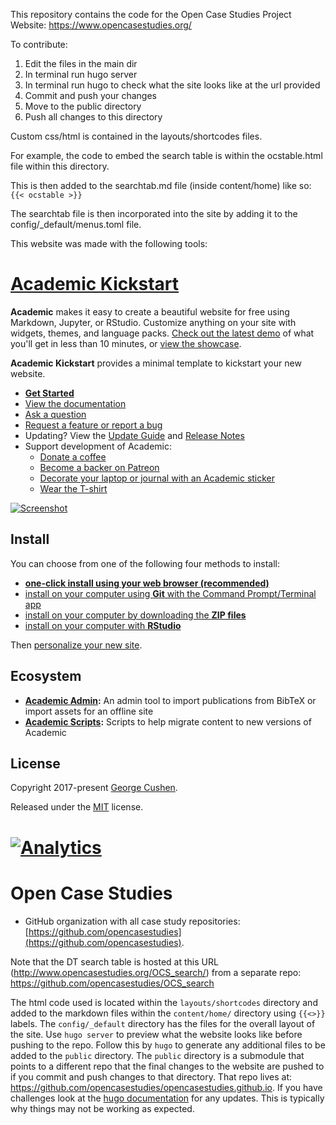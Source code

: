 This repository contains the code for the Open Case Studies Project Website: https://www.opencasestudies.org/ 

To contribute:
1) Edit the files in the main dir
2) In terminal run hugo server
3) In terminal run hugo to check what the site looks like at the url provided
4) Commit and push your changes
5) Move to the public directory
6) Push all changes to this directory

Custom css/html is contained in the layouts/shortcodes files.

For example, the code to embed the search table is within the ocstable.html file within this directory. 

This is then added to the searchtab.md file (inside content/home) like so:
` {{< ocstable >}}`

The searchtab file is then incorporated into the site by adding it to the config/_default/menus.toml file.

This website was made with the following tools:

# [Academic Kickstart](https://sourcethemes.com/academic/)

**Academic** makes it easy to create a beautiful website for free using Markdown, Jupyter, or RStudio. Customize anything on your site with widgets, themes, and language packs. [Check out the latest demo](https://academic-demo.netlify.com/) of what you'll get in less than 10 minutes, or [view the showcase](https://sourcethemes.com/academic/#expo).

**Academic Kickstart** provides a minimal template to kickstart your new website.

- [**Get Started**](#install)
- [View the documentation](https://sourcethemes.com/academic/docs/)
- [Ask a question](http://discuss.gohugo.io/)
- [Request a feature or report a bug](https://github.com/gcushen/hugo-academic/issues)
- Updating? View the [Update Guide](https://sourcethemes.com/academic/docs/update/) and [Release Notes](https://sourcethemes.com/academic/updates/)
- Support development of Academic:
  - [Donate a coffee](https://paypal.me/cushen)
  - [Become a backer on Patreon](https://www.patreon.com/cushen)
  - [Decorate your laptop or journal with an Academic sticker](https://www.redbubble.com/people/neutreno/works/34387919-academic)
  - [Wear the T-shirt](https://academic.threadless.com/)

[![Screenshot](https://raw.githubusercontent.com/gcushen/hugo-academic/master/academic.png)](https://github.com/gcushen/hugo-academic/)

## Install

You can choose from one of the following four methods to install:

* [**one-click install using your web browser (recommended)**](https://sourcethemes.com/academic/docs/install/#install-with-web-browser)
* [install on your computer using **Git** with the Command Prompt/Terminal app](https://sourcethemes.com/academic/docs/install/#install-with-git)
* [install on your computer by downloading the **ZIP files**](https://sourcethemes.com/academic/docs/install/#install-with-zip)
* [install on your computer with **RStudio**](https://sourcethemes.com/academic/docs/install/#install-with-rstudio)

Then [personalize your new site](https://sourcethemes.com/academic/docs/get-started/).

## Ecosystem

* **[Academic Admin](https://github.com/sourcethemes/academic-admin):** An admin tool to import publications from BibTeX or import assets for an offline site
* **[Academic Scripts](https://github.com/sourcethemes/academic-scripts):** Scripts to help migrate content to new versions of Academic

## License

Copyright 2017-present [George Cushen](https://georgecushen.com).

Released under the [MIT](https://github.com/sourcethemes/academic-kickstart/blob/master/LICENSE.md) license.

[![Analytics](https://ga-beacon.appspot.com/UA-78646709-2/academic-kickstart/readme?pixel)](https://github.com/igrigorik/ga-beacon)
=======
Open Case Studies 
==================

* GitHub organization with all case study repositories: [https://github.com/opencasestudies](https://github.com/opencasestudies). 

Note that the DT search table is hosted at this URL (http://www.opencasestudies.org/OCS_search/) from a separate repo: https://github.com/opencasestudies/OCS_search

The html code used is located within the `layouts/shortcodes` directory and added to the markdown files within the `content/home/` directory using `{{<>}}` labels. The `config/_default` directory has the files for the overall layout of the site. Use `hugo server` to preview what the website looks like before pushing to the repo. Follow this by `hugo` to generate any additional files to be added to the `public` directory. The `public` directory is a submodule that points to a different repo that the final changes to the website are pushed to if you commit and push changes to that directory. That repo lives at: https://github.com/opencasestudies/opencasestudies.github.io. If you have challenges look at the [hugo documentation](https://gohugo.io/) for any updates. This is typically why things may not be working as expected.
